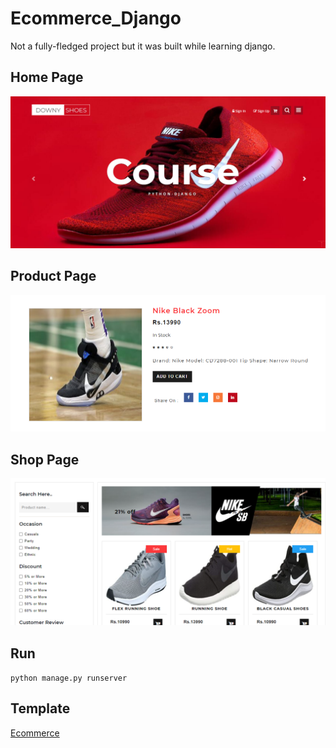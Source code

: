 # Ecommerce_Django
  Not a fully-fledged project but it was built while learning django.

## Home Page
![alt text](media/Images/home.PNG)

## Product Page
![alt text](media/Images/product.PNG)

## Shop Page
![alt text](media/Images/shop.PNG)

## Run
`python manage.py runserver`
## Template
[Ecommerce](https://w3layouts.com/downy-shoes-ecommerce-category-bootstrap-responsive-web-template/)

